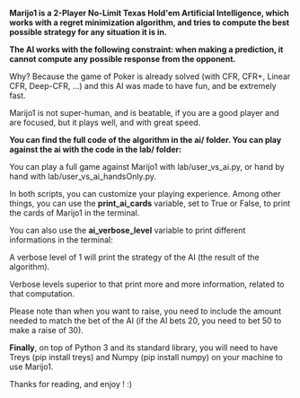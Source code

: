 **Marijo1 is a 2-Player No-Limit Texas Hold'em Artificial Intelligence, which works with a regret minimization algorithm, and tries to compute the best possible strategy for any situation it is in.**

**The AI works with the following constraint: when making a prediction, it cannot compute any possible response from the opponent.**

Why? Because the game of Poker is already solved (with CFR, CFR+, Linear CFR, Deep-CFR, ...) and this AI was made to have fun, and be extremely fast.

Marijo1 is not super-human, and is beatable, if you are a good player and are focused, but it plays well, and with great speed.

**You can find the full code of the algorithm in the ai/ folder. You can play against the ai with the code in the lab/ folder:**

You can play a full game against Marijo1 with lab/user_vs_ai.py, or hand by hand with lab/user_vs_ai_handsOnly.py.

In both scripts, you can customize your playing experience. Among other things, you can use the **print_ai_cards** variable, set to True or False, to print the cards of Marijo1 in the terminal.

You can also use the **ai_verbose_level** variable to print different informations in the terminal:

A verbose level of 1 will print the strategy of the AI (the result of the algorithm).

Verbose levels superior to that print more and more information, related to that computation.

Please note than when you want to raise, you need to include the amount needed to match the bet of the AI (if the AI bets 20, you need to bet 50 to make a raise of 30).

**Finally**, on top of Python 3 and its standard library, you will need to have Treys (pip install treys) and Numpy (pip install numpy) on your machine to use Marijo1.

Thanks for reading, and enjoy ! :)
